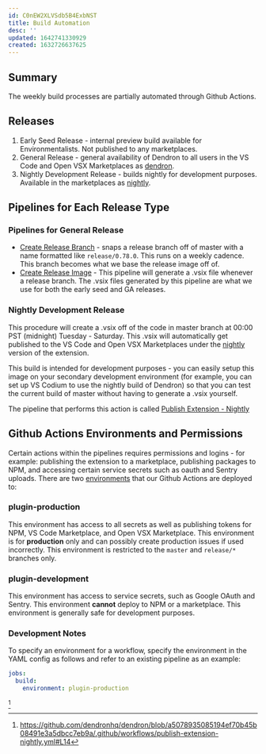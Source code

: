 ```yaml
---
id: C0nEW2XLVSdb5B4ExbNST
title: Build Automation
desc: ''
updated: 1642741330929
created: 1632726637625
---
```


## Summary

The weekly build processes are partially automated through Github Actions.

## Releases

1. Early Seed Release - internal preview build available for Environmentalists. Not published to any marketplaces.
1. General Release - general availability of Dendron to all users in the VS Code and Open VSX Marketplaces as [dendron](https://marketplace.visualstudio.com/items?itemName=dendron.dendron).
1. Nightly Development Release - builds nightly for development purposes. Available in the marketplaces as [nightly](https://marketplace.visualstudio.com/items?itemName=dendron.nightly).

## Pipelines for Each Release Type

### Pipelines for General Release

- [Create Release Branch](https://github.com/dendronhq/dendron/actions/workflows/create-release-branch.yml) - snaps a release branch off of master with a name formatted like `release/0.78.0`. This runs on a weekly cadence. This branch becomes what we base the release image off of.
- [Create Release Image](https://github.com/dendronhq/dendron/actions/workflows/create-release-image.yml) - This pipeline will generate a .vsix file whenever a release branch. The .vsix files generated by this pipeline are what we use for both the early seed and GA releases. 

### Nightly Development Release

This procedure will create a .vsix off of the code in master branch at 00:00 PST (midnight) Tuesday - Saturday. This .vsix will automatically get published to the VS Code and Open VSX Marketplaces under the [nightly](https://marketplace.visualstudio.com/items?itemName=dendron.nightly) version of the extension.

This build is intended for development purposes - you can easily setup this image on your secondary development environment (for example, you can set up VS Codium to use the nightly build of Dendron) so that you can test the current build of master without having to generate a .vsix yourself.

The pipeline that performs this action is called [Publish Extension - Nightly](https://github.com/dendronhq/dendron/actions/workflows/publish-extension-nightly.yml)

## Github Actions Environments and Permissions

Certain actions within the pipelines requires permissions and logins - for example: publishing the extension to a marketplace, publishing packages to NPM, and accessing certain service secrets such as oauth and Sentry uploads.  There are two [environments](https://docs.github.com/en/actions/deployment/environments) that our Github Actions are deployed to:

### plugin-production

This environment has access to all secrets as well as publishing tokens for NPM, VS Code Marketplace, and Open VSX Marketplace. This environment is for **production** only and can possibly create production issues if used incorrectly. This environment is restricted to the `master` and `release/*` branches only.

### plugin-development

This environment has access to service secrets, such as Google OAuth and Sentry. This environment **cannot** deploy to NPM or a marketplace. This environment is generally safe for development purposes.

### Development Notes

To specify an environment for a workflow, specify the environment in the YAML config as follows and refer to an existing pipeline as an example:

```yml
jobs:
  build:
    environment: plugin-production
```
[^1]

[^1]: https://github.com/dendronhq/dendron/blob/a5078935085194ef70b45b08491e3a5dbcc7eb9a/.github/workflows/publish-extension-nightly.yml#L14
